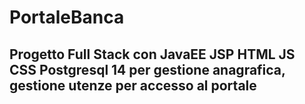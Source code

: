 # PortaleBanca
## Progetto Full Stack con JavaEE JSP HTML JS CSS Postgresql 14 per gestione anagrafica, gestione utenze per accesso al portale
